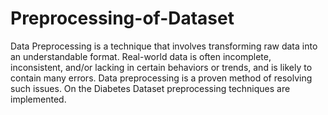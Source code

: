 # Preprocessing-of-Dataset
Data Preprocessing is a technique that involves transforming raw data into an understandable format. Real-world data is often incomplete, inconsistent, and/or lacking in certain behaviors or trends, and is likely to contain many errors. Data preprocessing is a proven method of resolving such issues. On the Diabetes Dataset preprocessing techniques are implemented.
